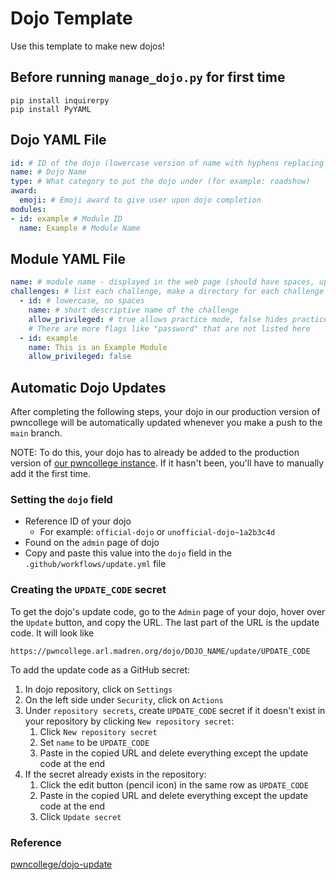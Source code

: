 # Dojo Template

Use this template to make new dojos!

## Before running `manage_dojo.py` for first time
```commandline
pip install inquirerpy
pip install PyYAML
```

## Dojo YAML File
```yaml
id: # ID of the dojo (lowercase version of name with hyphens replacing spaces)
name: # Dojo Name
type: # What category to put the dojo under (for example: roadshow)
award:
  emoji: # Emoji award to give user upon dojo completion
modules:
- id: example # Module ID
  name: Example # Module Name
```

## Module YAML File
```yaml
name: # module name - displayed in the web page (should have spaces, uppercase as needed)
challenges: # list each challenge, make a directory for each challenge (must match the id)
  - id: # lowercase, no spaces
    name: # short descriptive name of the challenge
    allow_privileged: # true allows practice mode, false hides practice mode
    # There are more flags like "password" that are not listed here
  - id: example
    name: This is an Example Module
    allow_privileged: false
```

## Automatic Dojo Updates
After completing the following steps, your dojo in our production version of pwncollege will be automatically updated whenever you make a push to the `main` branch.

NOTE: To do this, your dojo has to already be added to the production version of [our pwncollege instance](https://pwncollege.arl.madren.org/). If it hasn't been, you'll have to manually add it the first time.

### Setting the `dojo` field
- Reference ID of your dojo
  - For example: `official-dojo` or `unofficial-dojo~1a2b3c4d`
- Found on the `admin` page of dojo
- Copy and paste this value into the `dojo` field in the `.github/workflows/update.yml` file

### Creating the `UPDATE_CODE` secret
To get the dojo's update code, go to the `Admin` page of your dojo, hover over the `Update` button, and copy the URL. The last part of the URL is the update code. It will look like
```
https://pwncollege.arl.madren.org/dojo/DOJO_NAME/update/UPDATE_CODE
```

To add the update code as a GitHub secret:
1. In dojo repository, click on `Settings`
2. On the left side under `Security`, click on `Actions`
3. Under `repository secrets`, create `UPDATE_CODE` secret if it doesn't exist in your repository by clicking `New repository secret`:
    1. Click `New repository secret`
    2. Set `name` to be `UPDATE_CODE`
    3. Paste in the copied URL and delete everything except the update code at the end
4. If the secret already exists in the repository:
    1. Click the edit button (pencil icon) in the same row as `UPDATE_CODE`
    2. Paste in the copied URL and delete everything except the update code at the end
    3. Click `Update secret`

### Reference
[pwncollege/dojo-update](https://github.com/pwncollege/dojo-update)